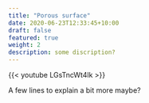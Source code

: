 ```yaml
---
title: "Porous surface"
date: 2020-06-23T12:33:45+10:00
draft: false
featured: true
weight: 2
description: some discription?
---
```


{{< youtube LGsTncWt4lk >}}

A few lines to explain a bit more maybe?

